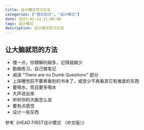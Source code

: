 ```yaml
---
title: 设计模式学习方法
categories: ["理论知识", "设计模式"]
date: 2023-02-14 11:00:00
tags: 设计模式
description: 设计模式学习方法
---
```


## 让大脑就范的方法

* 慢一点，你理解的越多，记得就越少
* 勤做练习，自己做笔记
* 阅读 "There are no Dumb Questions" 部分
* 上床睡觉前不要再看别的书本了，或至少不再看其它有难度的东西
* 要喝水，而且要多喝水
* 大声说出来
* 听听你的大脑怎么说
* 要有点感觉
* 设计一些东西

参考《HEAD FIRST设计模式 （中文版）》
